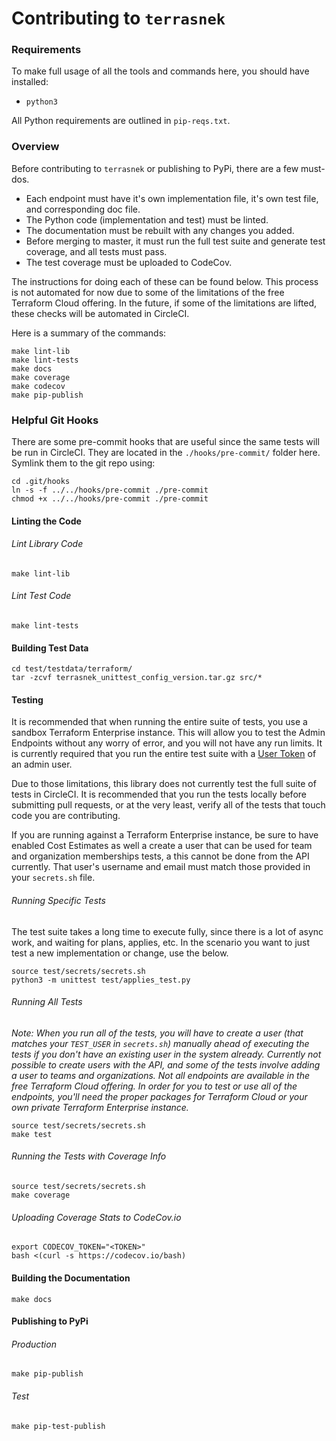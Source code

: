 # Contributing to `terrasnek`

### Requirements

To make full usage of all the tools and commands here, you should have installed:

- `python3`

All Python requirements are outlined in `pip-reqs.txt`.


### Overview

Before contributing to `terrasnek` or publishing to PyPi, there are a few must-dos.

- Each endpoint must have it's own implementation file, it's own test file, and corresponding doc file.
- The Python code (implementation and test) must be linted.
- The documentation must be rebuilt with any changes you added.
- Before merging to master, it must run the full test suite and generate test coverage, and all tests must pass.
- The test coverage must be uploaded to CodeCov.


The instructions for doing each of these can be found below. This process is not automated
for now due to some of the limitations of the free Terraform Cloud offering. In the
future, if some of the limitations are lifted, these checks will be automated in CircleCI.

Here is a summary of the commands:

```
make lint-lib
make lint-tests
make docs
make coverage
make codecov
make pip-publish
```

### Helpful Git Hooks

There are some pre-commit hooks that are useful since the same tests will be run in CircleCI. They are located in the `./hooks/pre-commit/` folder here. Symlink them to the git repo using:

```
cd .git/hooks
ln -s -f ../../hooks/pre-commit ./pre-commit
chmod +x ../../hooks/pre-commit ./pre-commit
```

#### Linting the Code

###### Lint Library Code
```
make lint-lib
```

###### Lint Test Code
```
make lint-tests
```

#### Building Test Data

```
cd test/testdata/terraform/
tar -zcvf terrasnek_unittest_config_version.tar.gz src/*
```

#### Testing

It is recommended that when running the entire suite of tests, you use a
sandbox Terraform Enterprise instance. This will allow you to test the
Admin Endpoints without any worry of error, and you will not have any
run limits. It is currently required that you run the entire test suite
with a [User Token](https://www.terraform.io/docs/cloud/users-teams-organizations/api-tokens.html#user-api-tokens)
of an admin user.

Due to those limitations, this library does not currently test the full
suite of tests in CircleCI. It is recommended that you run the tests
locally before submitting pull requests, or at the very least, verify
all of the tests that touch code you are contributing.

If you are running against a Terraform Enterprise instance, be sure to
have enabled Cost Estimates as well a create a user that can be used
for team and organization memberships tests, a this cannot be done
from the API currently. That user's username and email must match those
provided in your `secrets.sh` file.

###### Running Specific Tests

The test suite takes a long time to execute fully, since there is a lot of async work, and waiting
for plans, applies, etc. In the scenario you want to just test a new implementation or change,
use the below.

```
source test/secrets/secrets.sh
python3 -m unittest test/applies_test.py
```

###### Running All Tests

_Note: When you run all of the tests, you will have to create a user (that
matches your `TEST_USER` in `secrets.sh`) manually ahead of executing the tests
if you don't have an existing user in the system already. Currently not possible
to create users with the API, and some of the tests involve adding a user to
teams and organizations. Not all endpoints are available in the free Terraform Cloud
offering. In order for you to test or use all of the endpoints, you'll need
the proper packages for Terraform Cloud or your own private Terraform
Enterprise instance._

```
source test/secrets/secrets.sh
make test
```

###### Running the Tests with Coverage Info

```
source test/secrets/secrets.sh
make coverage
```

###### Uploading Coverage Stats to CodeCov.io
```
export CODECOV_TOKEN="<TOKEN>"
bash <(curl -s https://codecov.io/bash)
```

#### Building the Documentation
```
make docs
```

#### Publishing to PyPi

###### Production
```
make pip-publish
```

###### Test

```
make pip-test-publish
```
